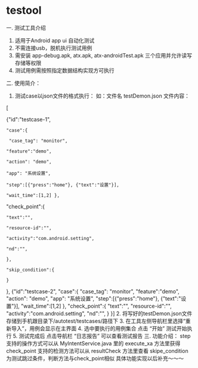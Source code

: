 # testool
一. 测试工具介绍
  1. 适用于Android app ui 自动化测试
  2. 不需连接usb，脱机执行测试用例
  3. 需安装 app-debug.apk, atx.apk, atx-androidTest.apk 三个应用并允许读写存储等权限
  4. 测试用例需按照指定数据结构实现方可执行
  
二. 使用简介：

  1. 测试case以json文件的格式执行：
  如：文件名 testDemon.json
  文件内容：
  
  [
  
  {"id":"testcase-1", 
  
    "case":{
    
     "case_tag": "monitor",
     
    "feature":"demo",
    
    "action": "demo",
    
    "app": "系统设置",
    
    "step":[{"press":"home"}, {"text":"设置"}],
    
    "wait_time":[1,2] },
    
  "check_point":{
  
    "text":"",
    
    "resource-id":"",
    
    "activity":"com.android.setting",
    
    "nd":"",
    
    },
    
    "skip_condition":{
    
    }
    
  },
  {"id":"testcase-2", 
    "case":{
     "case_tag": "monitor",
    "feature":"demo",
    "action": "demo",
    "app": "系统设置",
    "step":[{"press":"home"}, {"text":"设置"}],
    "wait_time":[1,2] },
  "check_point":{
    "text":"",
    "resource-id":"",
    "activity":"com.android.setting",
    "nd":"",
    }
  }]
  2. 将写好的testDemon.json文件存储到手机跟目录下/autotest/testcases/路径下
  3. 在工具左侧导航栏里选择“重新导入”，用例会显示在主界面
  4. 选中要执行的用例集合 点击 “开始” 测试开始执行
  5. 测试完成后 点击导航栏 “日志报告” 可以查看测试报告
三. 功能介绍：
step 支持的操作方式可以从 MyIntentService.java 里的 execute_xa 方法里获得
check_point 支持的检测方法可以从 resultCheck 方法里查看
skipe_condition 为测试跳过条件，判断方法与check_point相似
具体功能实现以后补充～～～
